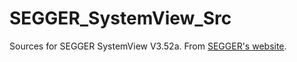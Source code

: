 # SEGGER_SystemView_Src

Sources for SEGGER SystemView V3.52a. From [SEGGER's website](https://www.segger.com/downloads/systemview/).